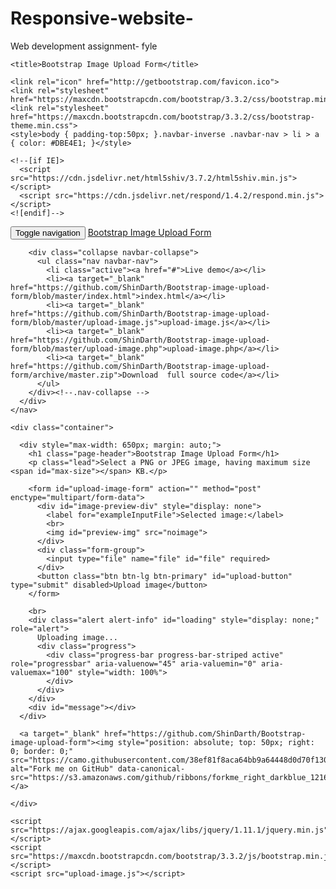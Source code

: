 # Responsive-website-
Web development assignment- fyle
<!DOCTYPE html>
<html lang="en">
  <head>
    <meta charset="UTF-8">
    <meta name="viewport" content="width=device-width, initial-scale=1.0">
    <meta name="description" content="How to create an image upload form without page refresh using Bootstrap, jQuery AJAX and PHP.">
    <meta name="author" content="ShinDarth">

    <title>Bootstrap Image Upload Form</title>

    <link rel="icon" href="http://getbootstrap.com/favicon.ico">
    <link rel="stylesheet" href="https://maxcdn.bootstrapcdn.com/bootstrap/3.3.2/css/bootstrap.min.css">
    <link rel="stylesheet" href="https://maxcdn.bootstrapcdn.com/bootstrap/3.3.2/css/bootstrap-theme.min.css">
    <style>body { padding-top:50px; }.navbar-inverse .navbar-nav > li > a { color: #DBE4E1; }</style>

    <!--[if IE]>
      <script src="https://cdn.jsdelivr.net/html5shiv/3.7.2/html5shiv.min.js"></script>
      <script src="https://cdn.jsdelivr.net/respond/1.4.2/respond.min.js"></script>
    <![endif]-->
  </head>

  <body>
    <nav class="navbar navbar-inverse navbar-fixed-top" role="navigation">
      <div class="container">
        <div class="navbar-header">
          <button type="button" class="navbar-toggle" data-toggle="collapse" data-target=".navbar-collapse">
            <span class="sr-only">Toggle navigation</span>
            <span class="icon-bar"></span>
            <span class="icon-bar"></span>
            <span class="icon-bar"></span>
          </button>
          <a class="navbar-brand" href="#">Bootstrap Image Upload Form</a>
        </div>

        <div class="collapse navbar-collapse">
          <ul class="nav navbar-nav">
            <li class="active"><a href="#">Live demo</a></li>
            <li><a target="_blank" href="https://github.com/ShinDarth/Bootstrap-image-upload-form/blob/master/index.html">index.html</a></li>
            <li><a target="_blank" href="https://github.com/ShinDarth/Bootstrap-image-upload-form/blob/master/upload-image.js">upload-image.js</a></li>
            <li><a target="_blank" href="https://github.com/ShinDarth/Bootstrap-image-upload-form/blob/master/upload-image.php">upload-image.php</a></li>
            <li><a target="_blank" href="https://github.com/ShinDarth/Bootstrap-image-upload-form/archive/master.zip">Download  full source code</a></li>
          </ul>
        </div><!--.nav-collapse -->
      </div>
    </nav>

    <div class="container">

      <div style="max-width: 650px; margin: auto;">
        <h1 class="page-header">Bootstrap Image Upload Form</h1>
        <p class="lead">Select a PNG or JPEG image, having maximum size <span id="max-size"></span> KB.</p>

        <form id="upload-image-form" action="" method="post" enctype="multipart/form-data">
          <div id="image-preview-div" style="display: none">
            <label for="exampleInputFile">Selected image:</label>
            <br>
            <img id="preview-img" src="noimage">
          </div>
          <div class="form-group">
            <input type="file" name="file" id="file" required>
          </div>
          <button class="btn btn-lg btn-primary" id="upload-button" type="submit" disabled>Upload image</button>
        </form>

        <br>
        <div class="alert alert-info" id="loading" style="display: none;" role="alert">
          Uploading image...
          <div class="progress">
            <div class="progress-bar progress-bar-striped active" role="progressbar" aria-valuenow="45" aria-valuemin="0" aria-valuemax="100" style="width: 100%">
            </div>
          </div>
        </div>
        <div id="message"></div>
      </div>

      <a target="_blank" href="https://github.com/ShinDarth/Bootstrap-image-upload-form"><img style="position: absolute; top: 50px; right: 0; border: 0;" src="https://camo.githubusercontent.com/38ef81f8aca64bb9a64448d0d70f1308ef5341ab/68747470733a2f2f73332e616d617a6f6e6177732e636f6d2f6769746875622f726962626f6e732f666f726b6d655f72696768745f6461726b626c75655f3132313632312e706e67" alt="Fork me on GitHub" data-canonical-src="https://s3.amazonaws.com/github/ribbons/forkme_right_darkblue_121621.png"></a>

    </div>

    <script src="https://ajax.googleapis.com/ajax/libs/jquery/1.11.1/jquery.min.js"></script>
    <script src="https://maxcdn.bootstrapcdn.com/bootstrap/3.3.2/js/bootstrap.min.js"></script>
    <script src="upload-image.js"></script>
  </body>
</html>
